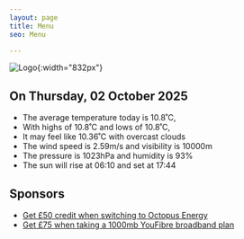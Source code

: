 ```yaml
---
layout: page
title: Menu
seo: Menu

---
```


![Logo](/images/logo.jpg){:width="832px"}

<!-- weather_marker starts -->
## On Thursday, 02 October 2025

- The average temperature today is 10.8˚C,
- With highs of 10.8˚C and lows of 10.8˚C,
- It may feel like 10.36˚C with overcast clouds
- The wind speed is 2.59m/s and visibility is 10000m
- The pressure is 1023hPa and humidity is 93%
- The sun will rise at 06:10 and set at 17:44

<!-- weather_marker ends -->

## Sponsors

- [Get £50 credit when switching to Octopus Energy](https://bit.ly/3oD1nnS)
- [Get £75 when taking a 1000mb YouFibre broadband plan](https://aklam.io/91zWhU?)
